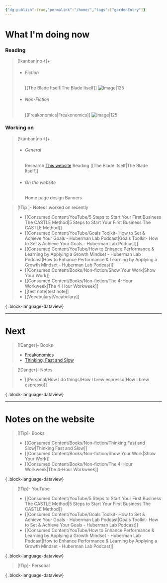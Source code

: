```yaml
---
{"dg-publish":true,"permalink":"/home/","tags":["gardenEntry"]}
---
```


# What I'm doing now
### Reading
> [!kanban|no-t]+ 
> - ###### Fiction
> 	[[The Blade Itself\|The Blade Itself]]
> 	![Image|125](https://m.media-amazon.com/images/I/51bOdgp6-wL.jpg)
> - ###### Non-Fiction
> 	[[Freakonomics\|Freakonomics]]
> 	![image|125](https://m.media-amazon.com/images/I/81JgAez6wHL._AC_UF1000,1000_QL80_.jpg)

### Working on
> [!kanban|no-t]+
> - ###### General
> 	Research
> 	[This website](https://emrey.vercel.app/)
> 	Reading [[The Blade Itself\|The Blade Itself]]
> 
> - ###### On the website
> 	Home page design
> 	Banners

> [!Tip ]- Notes I worked on recently
>  - [[Consumed Content/YouTube/5 Steps to Start Your First Business The CASTLE Method\|5 Steps to Start Your First Business The CASTLE Method]]
> - [[Consumed Content/YouTube/Goals Toolkit- How to Set & Achieve Your Goals - Huberman Lab Podcast\|Goals Toolkit- How to Set & Achieve Your Goals - Huberman Lab Podcast]]
> - [[Consumed Content/YouTube/How to Enhance Performance & Learning by Applying a Growth Mindset - Huberman Lab Podcast\|How to Enhance Performance & Learning by Applying a Growth Mindset - Huberman Lab Podcast]]
> - [[Consumed Content/Books/Non-fiction/Show Your Work\|Show Your Work]]
> - [[Consumed Content/Books/Non-fiction/The 4-Hour Workweek\|The 4-Hour Workweek]]
> - [[test note\|test note]]
> - [[Vocabulary\|Vocabulary]]
> 
{ .block-language-dataview}

---
# Next

> [!Danger]- Books
> - [Freakonomics](https://www.goodreads.com/book/show/1202.Freakonomics)
> - [Thinking, Fast and Slow](https://www.goodreads.com/book/show/11468377-thinking-fast-and-slow)

> [!Danger]- Notes
>  - [[Personal/How I do things/How I brew espresso\|How I brew espresso]]
> 
{ .block-language-dataview}

---
# Notes on the website
> [!Tip]- Books
>  - [[Consumed Content/Books/Non-fiction/Thinking Fast and Slow\|Thinking Fast and Slow]]
> - [[Consumed Content/Books/Non-fiction/Show Your Work\|Show Your Work]]
> - [[Consumed Content/Books/Non-fiction/The 4-Hour Workweek\|The 4-Hour Workweek]]
> 
{ .block-language-dataview}

> [!Tip]- YouTube
>  - [[Consumed Content/YouTube/5 Steps to Start Your First Business The CASTLE Method\|5 Steps to Start Your First Business The CASTLE Method]]
> - [[Consumed Content/YouTube/Goals Toolkit- How to Set & Achieve Your Goals - Huberman Lab Podcast\|Goals Toolkit- How to Set & Achieve Your Goals - Huberman Lab Podcast]]
> - [[Consumed Content/YouTube/How to Enhance Performance & Learning by Applying a Growth Mindset - Huberman Lab Podcast\|How to Enhance Performance & Learning by Applying a Growth Mindset - Huberman Lab Podcast]]
> 
{ .block-language-dataview}

> [!Tip]- Personal
>  
{ .block-language-dataview}

